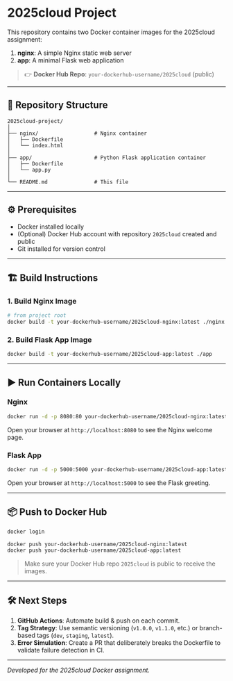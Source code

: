 # 2025cloud Project

This repository contains two Docker container images for the 2025cloud assignment:

1. **nginx**: A simple Nginx static web server
2. **app**: A minimal Flask web application

> 👉 **Docker Hub Repo**: `your-dockerhub-username/2025cloud` (public)

---

## 📂 Repository Structure

```
2025cloud-project/
│
├── nginx/                  # Nginx container
│   ├── Dockerfile
│   └── index.html
│
├── app/                    # Python Flask application container
│   ├── Dockerfile
│   └── app.py
│
└── README.md               # This file
```

---

## ⚙️ Prerequisites

* Docker installed locally
* (Optional) Docker Hub account with repository `2025cloud` created and public
* Git installed for version control

---

## 🏗️ Build Instructions

### 1. Build Nginx Image

```bash
# from project root
docker build -t your-dockerhub-username/2025cloud-nginx:latest ./nginx
```

### 2. Build Flask App Image

```bash
docker build -t your-dockerhub-username/2025cloud-app:latest ./app
```

---

## ▶️ Run Containers Locally

### Nginx

```bash
docker run -d -p 8080:80 your-dockerhub-username/2025cloud-nginx:latest
```

Open your browser at `http://localhost:8080` to see the Nginx welcome page.

### Flask App

```bash
docker run -d -p 5000:5000 your-dockerhub-username/2025cloud-app:latest
```

Open your browser at `http://localhost:5000` to see the Flask greeting.

---

## 📦 Push to Docker Hub

```bash
docker login

docker push your-dockerhub-username/2025cloud-nginx:latest
docker push your-dockerhub-username/2025cloud-app:latest
```

> Make sure your Docker Hub repo `2025cloud` is public to receive the images.

---

## 🛠️ Next Steps

1. **GitHub Actions**: Automate build & push on each commit.
2. **Tag Strategy**: Use semantic versioning (`v1.0.0`, `v1.1.0`, etc.) or branch-based tags (`dev`, `staging`, `latest`).
3. **Error Simulation**: Create a PR that deliberately breaks the Dockerfile to validate failure detection in CI.

---

*Developed for the 2025cloud Docker assignment.*

